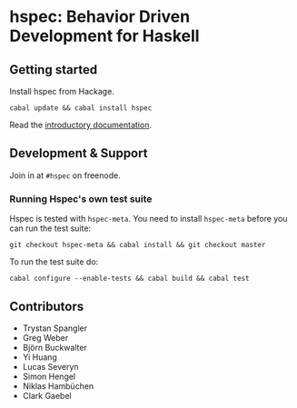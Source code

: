 # hspec: Behavior Driven Development for Haskell

## Getting started

Install hspec from Hackage.

    cabal update && cabal install hspec

Read the [introductory documentation](http://hspec.github.com/).

## Development & Support

Join in at `#hspec` on freenode.

### Running Hspec's own test suite

Hspec is tested with `hspec-meta`.  You need to install `hspec-meta` before you
can run the test suite:

    git checkout hspec-meta && cabal install && git checkout master

To run the test suite do:

    cabal configure --enable-tests && cabal build && cabal test

## Contributors

 * Trystan Spangler
 * Greg Weber
 * Björn Buckwalter
 * Yi Huang
 * Lucas Severyn
 * Simon Hengel
 * Niklas Hambüchen
 * Clark Gaebel
